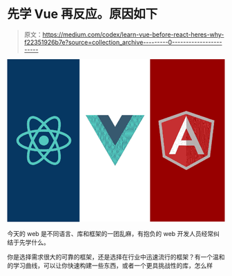 # 先学 Vue 再反应。原因如下

> 原文：<https://medium.com/codex/learn-vue-before-react-heres-why-f22351926b7e?source=collection_archive---------0----------------------->

![](img/6461dbe41bdeb57890378ed206e274f0.png)

今天的 web 是不同语言、库和框架的一团乱麻，有抱负的 web 开发人员经常纠结于先学什么。

你是选择需求很大的可靠的框架，还是选择在行业中迅速流行的框架？有一个温和的学习曲线，可以让你快速构建一些东西，或者一个更具挑战性的库，怎么样